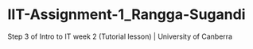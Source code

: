 # IIT-Assignment-1_Rangga-Sugandi
Step 3 of Intro to IT week 2 (Tutorial lesson) | University of Canberra
